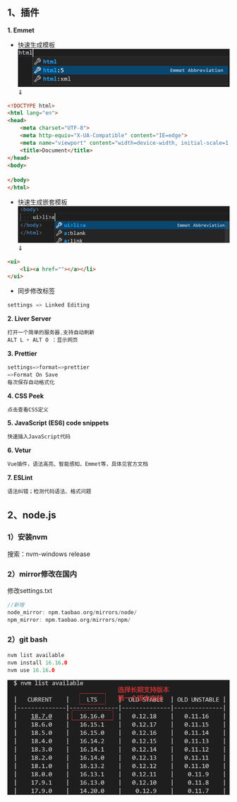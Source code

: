 ## 1、插件

**1. Emmet**
* 快速生成模板  
![](./image/2021-11-07-19-38-10.png)  
$\Downarrow$
```html
<!DOCTYPE html>
<html lang="en">
<head>
    <meta charset="UTF-8">
    <meta http-equiv="X-UA-Compatible" content="IE=edge">
    <meta name="viewport" content="width=device-width, initial-scale=1.0">
    <title>Document</title>
</head>
<body>
    
</body>
</html>
```
* 快速生成嵌套模板  
![](./image/2021-11-07-19-53-28.png)  
$\Downarrow$
```html
<ui>
    <li><a href=""></a></li>
</ui>
```
* 同步修改标签
```c
settings => Linked Editing
```
**2. Liver Server**
```c
打开一个简单的服务器,支持自动刷新
ALT L + ALT O ：显示网页
```
**3. Prettier**
```c
settings=>format=>prettier
=>Format On Save
每次保存自动格式化
```
**4. CSS Peek**
```c
点击查看CSS定义
```
**5. JavaScript (ES6) code snippets**
```c
快速插入JavaScript代码
```
**6. Vetur**
```c
Vue插件，语法高亮、智能感知、Emmet等，具体见官方文档
```

**7. ESLint**
```c
语法纠错；检测代码语法、格式问题
```

## 2、node.js

### 1）安装nvm

搜索：nvm-windows release

### 2）mirror修改在国内

修改settings.txt

```c
//新增
node_mirror: npm.taobao.org/mirrors/node/
npm_mirror: npm.taobao.org/mirrors/npm/
```

### 2）git bash

```c
nvm list available
nvm install 16.16.0
nvm use 16.16.0
```

![nvm_list](image/nvm_list.png)


